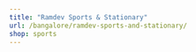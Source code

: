 ```yaml
---
title: "Ramdev Sports & Stationary"
url: /bangalore/ramdev-sports-and-stationary/
shop: sports
---
```

